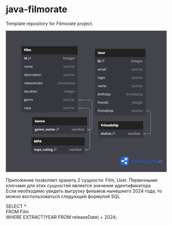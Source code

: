 # java-filmorate
Template repository for Filmorate project.

![ER-diagram](/assets/images/diagram.png)

Приложение позволяет хранить 2 сущности: Film, User. 
Первичными ключами для этих сущностей является значение идентификатора\
Если необходимо увидеть выгрузку фильмов нынешнего 2024 года, то можно воспользоваться следующей формулой SQL

SELECT * \
FROM Film \
WHERE EXTRACT(YEAR FROM releaseDate) = 2024;